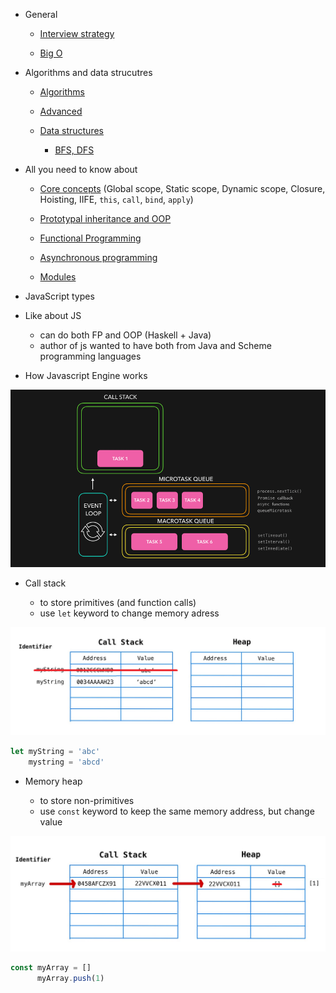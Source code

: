 - General

  - [Interview strategy](strategy.md)

  - [Big O](theory/big-o.md)

- Algorithms and data strucutres

  - [Algorithms](algo.md)

  - [Advanced](advanced.md)

  - [Data structures](ds.md)

    - [BFS, DFS](theory/bfs-dfs.md)

- All you need to know about

  - [Core concepts](theory/core.md) (Global scope, Static scope, Dynamic scope, Closure, Hoisting, IIFE, `this`, `call`, `bind`, `apply`)

  - [Prototypal inheritance and OOP](theory/oop-proto-inheritance.md)

  - [Functional Programming](theory/fp.md)
  
  - [Asynchronous programming](theory/async.md)
  
  - [Modules](theory/modules.md)

- JavaScript types


  
- Like about JS

  - can do both FP and OOP (Haskell + Java)
  - author of js wanted to have both from Java and Scheme programming languages

- How Javascript Engine works

![](assets/js.gif)

- Call stack

  - to store primitives (and function calls)
  - use `let` keyword to change memory adress

![](assets/20200508140935.png)

```js
let myString = 'abc'
    mystring = 'abcd'
```

- Memory heap

  - to store non-primitives
  - use `const` keyword to keep the same memory address, but change value

![](assets/20200508143522.png)

```js
const myArray = []
      myArray.push(1)
```